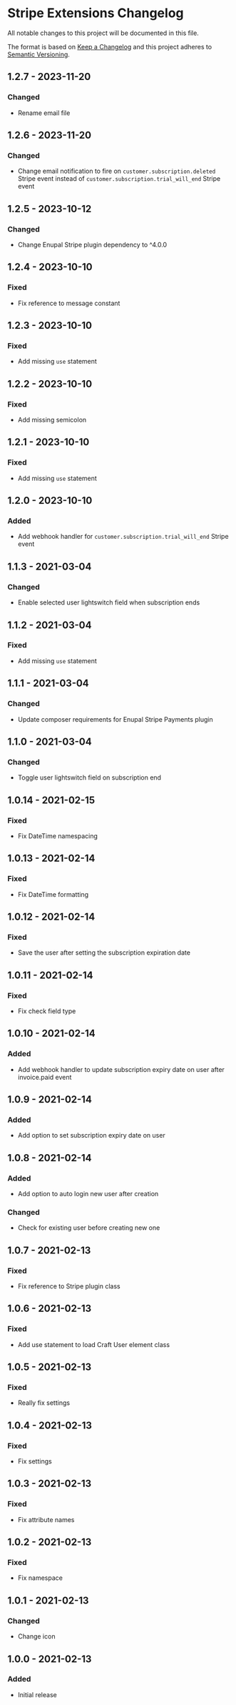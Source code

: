 # Stripe Extensions Changelog

All notable changes to this project will be documented in this file.

The format is based on [Keep a Changelog](http://keepachangelog.com/) and this project adheres to [Semantic Versioning](http://semver.org/).

## 1.2.7 - 2023-11-20
### Changed
- Rename email file

## 1.2.6 - 2023-11-20
### Changed
- Change email notification to fire on `customer.subscription.deleted` Stripe event instead of `customer.subscription.trial_will_end` Stripe event

## 1.2.5 - 2023-10-12
### Changed
- Change Enupal Stripe plugin dependency to ^4.0.0

## 1.2.4 - 2023-10-10
### Fixed
- Fix reference to message constant

## 1.2.3 - 2023-10-10
### Fixed
- Add missing `use` statement

## 1.2.2 - 2023-10-10
### Fixed
- Add missing semicolon

## 1.2.1 - 2023-10-10
### Fixed
- Add missing `use` statement

## 1.2.0 - 2023-10-10
### Added
- Add webhook handler for `customer.subscription.trial_will_end` Stripe event

## 1.1.3 - 2021-03-04
### Changed
- Enable selected user lightswitch field when subscription ends

## 1.1.2 - 2021-03-04
### Fixed
- Add missing `use` statement

## 1.1.1 - 2021-03-04
### Changed
- Update composer requirements for Enupal Stripe Payments plugin

## 1.1.0 - 2021-03-04
### Changed
- Toggle user lightswitch field on subscription end

## 1.0.14 - 2021-02-15
### Fixed
- Fix DateTime namespacing

## 1.0.13 - 2021-02-14
### Fixed
- Fix DateTime formatting

## 1.0.12 - 2021-02-14
### Fixed
- Save the user after setting the subscription expiration date

## 1.0.11 - 2021-02-14
### Fixed
- Fix check field type

## 1.0.10 - 2021-02-14
### Added
- Add webhook handler to update subscription expiry date on user after invoice.paid event

## 1.0.9 - 2021-02-14
### Added
- Add option to set subscription expiry date on user

## 1.0.8 - 2021-02-14
### Added
- Add option to auto login new user after creation

### Changed
- Check for existing user before creating new one

## 1.0.7 - 2021-02-13
### Fixed
- Fix reference to Stripe plugin class

## 1.0.6 - 2021-02-13
### Fixed
- Add use statement to load Craft User element class

## 1.0.5 - 2021-02-13
### Fixed
- Really fix settings

## 1.0.4 - 2021-02-13
### Fixed
- Fix settings

## 1.0.3 - 2021-02-13
### Fixed
- Fix attribute names

## 1.0.2 - 2021-02-13
### Fixed
- Fix namespace

## 1.0.1 - 2021-02-13
### Changed
- Change icon

## 1.0.0 - 2021-02-13
### Added
- Initial release
